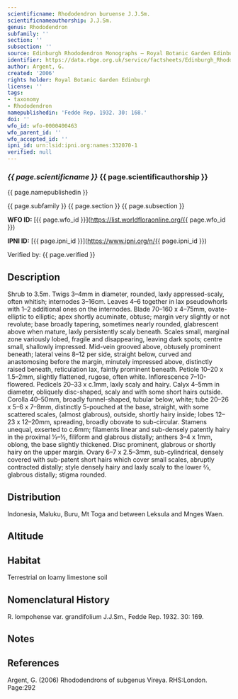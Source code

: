 ```yaml
---
scientificname: Rhododendron buruense J.J.Sm.
scientificnameauthorship: J.J.Sm.
genus: Rhododendron
subfamily: ''
section: ''
subsection: ''
source: Edinburgh Rhododendron Monographs – Royal Botanic Garden Edinburgh
identifier: https://data.rbge.org.uk/service/factsheets/Edinburgh_Rhododendron_Monographs.xhtml
author: Argent, G.
created: '2006'
rights holder: Royal Botanic Garden Edinburgh
license: ''
tags:
- taxonomy
- Rhododendron
namepublishedin: 'Fedde Rep. 1932. 30: 168.'
doi: ''
wfo_id: wfo-0000400463
wfo_parent_id: ''
wfo_accepted_id: ''
ipni_id: urn:lsid:ipni.org:names:332070-1
verified: null
---
```

### _{{ page.scientificname }}_ {{ page.scientificauthorship }}
 {{ page.namepublishedin }}

{{ page.subfamily }} {{ page.section }} {{ page.subsection }}

**WFO ID:** [{{ page.wfo_id }}](https://list.worldfloraonline.org/{{ page.wfo_id }})

**IPNI ID:** [{{ page.ipni_id }}](https://www.ipni.org/n/{{ page.ipni_id }})

Verified by: {{ page.verified }}



## Description
Shrub to 3.5m. Twigs 3–4mm in diameter, rounded, laxly appressed-scaly, often whitish; internodes 3–16cm. Leaves 4–6 together in lax pseudowhorls with 1–2 add­itional ones on the internodes. Blade 70–160 x 4–75mm, ovate-elliptic to elliptic; apex shortly acuminate, obtuse; margin very slightly or not revolute; base broadly tapering, sometimes nearly rounded, glabrescent above when mature, laxly persistently scaly beneath. Scales small, marginal zone variously lobed, fragile and disappearing, leaving dark spots; centre small, shallowly impressed. Mid-vein grooved above, obtusely prominent beneath; lateral veins 8–12 per side, straight below, curved and anastomosing before the margin, minutely impressed above, distinctly raised beneath, reticulation lax, faintly prominent beneath. Petiole 10–20 x 1.5–2mm, slightly flattened, rugose, often white. Inflorescence 7–10-flowered. Pedicels 20–33 x c.1mm, laxly scaly and hairy. Calyx 4–5mm in diameter, obliquely disc-shaped, scaly and with some short hairs outside. Corolla 40–50mm, broadly funnel-shaped, tubular below, white; tube 20–26 x 5–6 x 7–8mm, distinctly 5-pouched at the base, straight, with some scattered scales, (almost glabrous), outside, shortly hairy inside; lobes 12–23 x 12–20mm, spreading, broadly obovate to sub-circular. Stamens unequal, exserted to c.6mm; filaments linear and sub-densely patently hairy in the proximal 1⁄3–½, filiform and glabrous distally; anthers 3–4 x 1mm, oblong, the base slightly thickened. Disc prominent, glabrous or shortly hairy on the upper margin. Ovary 6–7 x 2.5–3mm, sub-cylindrical, densely covered with sub-patent short hairs which cover small scales, abruptly contracted distally; style densely hairy and laxly scaly to the lower 2⁄3, glabrous distally; stigma rounded.

## Distribution
Indonesia, Maluku, Buru, Mt Toga and between Leksula and Mnges Waen.

## Altitude


## Habitat
Terrestrial on loamy limestone soil

## Nomenclatural History
R. lompohense var. grandifolium J.J.Sm., Fedde Rep. 1932. 30: 169.
                       
## Notes


## References

Argent, G. (2006) Rhododendrons of subgenus Vireya. RHS:London. Page:292
